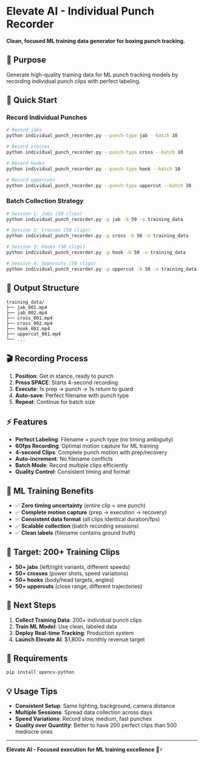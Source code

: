 # Elevate AI - Individual Punch Recorder

**Clean, focused ML training data generator for boxing punch tracking.**

## 🎯 Purpose
Generate high-quality training data for ML punch tracking models by recording individual punch clips with perfect labeling.

## 🚀 Quick Start

### Record Individual Punches
```bash
# Record jabs
python individual_punch_recorder.py --punch-type jab --batch 10

# Record crosses  
python individual_punch_recorder.py --punch-type cross --batch 10

# Record hooks
python individual_punch_recorder.py --punch-type hook --batch 10

# Record uppercuts
python individual_punch_recorder.py --punch-type uppercut --batch 10
```

### Batch Collection Strategy
```bash
# Session 1: Jabs (50 clips)
python individual_punch_recorder.py -p jab -b 50 -o training_data

# Session 2: Crosses (50 clips) 
python individual_punch_recorder.py -p cross -b 50 -o training_data

# Session 3: Hooks (50 clips)
python individual_punch_recorder.py -p hook -b 50 -o training_data

# Session 4: Uppercuts (50 clips)
python individual_punch_recorder.py -p uppercut -b 50 -o training_data
```

## 📁 Output Structure
```
training_data/
├── jab_001.mp4
├── jab_002.mp4
├── cross_001.mp4
├── cross_002.mp4
├── hook_001.mp4
├── uppercut_001.mp4
└── ...
```

## 🎬 Recording Process
1. **Position**: Get in stance, ready to punch
2. **Press SPACE**: Starts 4-second recording
3. **Execute**: 1s prep → punch → 1s return to guard  
4. **Auto-save**: Perfect filename with punch type
5. **Repeat**: Continue for batch size

## ⚡ Features
- **Perfect Labeling**: Filename = punch type (no timing ambiguity)
- **60fps Recording**: Optimal motion capture for ML training
- **4-second Clips**: Complete punch motion with prep/recovery
- **Auto-increment**: No filename conflicts
- **Batch Mode**: Record multiple clips efficiently
- **Quality Control**: Consistent timing and format

## 🧠 ML Training Benefits
- ✅ **Zero timing uncertainty** (entire clip = one punch)
- ✅ **Complete motion capture** (prep → execution → recovery)
- ✅ **Consistent data format** (all clips identical duration/fps)
- ✅ **Scalable collection** (batch recording sessions)
- ✅ **Clean labels** (filename contains ground truth)

## 🎯 Target: 200+ Training Clips
- **50+ jabs** (left/right variants, different speeds)
- **50+ crosses** (power shots, speed variations)  
- **50+ hooks** (body/head targets, angles)
- **50+ uppercuts** (close range, different trajectories)

## 🚀 Next Steps
1. **Collect Training Data**: 200+ individual punch clips
2. **Train ML Model**: Use clean, labeled data
3. **Deploy Real-time Tracking**: Production system
4. **Launch Elevate AI**: $1,800+ monthly revenue target

## 🔧 Requirements
```bash
pip install opencv-python
```

## 💡 Usage Tips
- **Consistent Setup**: Same lighting, background, camera distance
- **Multiple Sessions**: Spread data collection across days
- **Speed Variations**: Record slow, medium, fast punches
- **Quality over Quantity**: Better to have 200 perfect clips than 500 mediocre ones

---
**Elevate AI - Focused execution for ML training excellence** 🥊⚡
